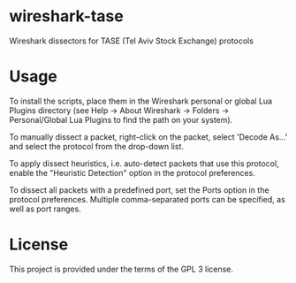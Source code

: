 # wireshark-tase
Wireshark dissectors for TASE (Tel Aviv Stock Exchange) protocols

# Usage
To install the scripts, place them in the Wireshark personal or global Lua Plugins directory
(see Help -> About Wireshark -> Folders -> Personal/Global Lua Plugins to find the path on your system).

To manually dissect a packet, right-click on the packet, select 'Decode As...' 
and select the protocol from the drop-down list.

To apply dissect heuristics, i.e. auto-detect packets that use this protocol,
enable the "Heuristic Detection" option in the protocol preferences.

To dissect all packets with a predefined port, set the Ports option in the protocol
preferences. Multiple comma-separated ports can be specified, as well as port ranges.

# License
This project is provided under the terms of the GPL 3 license.
